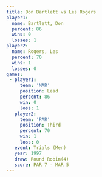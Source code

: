 ```yaml
---
title: Don Bartlett vs Les Rogers
player1:             
  name: Bartlett, Don
  percent: 86        
  wins: 0            
  losses: 1          
player2:             
  name: Rogers, Les  
  percent: 70        
  wins: 1            
  losses: 0          
games:
 - player1:        
     team: 'MAR'   
     position: Lead
     percent: 86   
     win: 0        
     loss: 1       
   player2:         
     team: 'PAR'    
     position: Third
     percent: 70    
     win: 1         
     loss: 0        
   event: Trials (Men) 
   year: 1997          
   draw: Round Robin(4)
   score: PAR 7 - MAR 5
---
```

